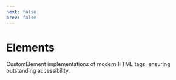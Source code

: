 ```yaml
---
next: false
prev: false
---
```

<script setup>
import { ref } from 'vue'
import { VPTeamMembers, useSidebar } from 'vitepress/theme'
import { useRoute } from 'vitepress'

const { data: { title } } = useRoute();
const { sidebar } = useSidebar()
const current = sidebar.value.find(({ text, items }) => text === title);
const members = current?.items.map(({ text, link }) => ({
  org: text.replace(/<[^>]+>/g, '').replace(/&lt;/g, '<').replace(/&gt;/g, '>'),
  orgLink: link
 })) || []
</script>

# Elements

CustomElement implementations of modern HTML tags, ensuring outstanding accessibility.

<VPTeamMembers size="small" :members="members" />